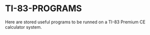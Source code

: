 # TI-83-PROGRAMS
Here are stored useful programs to be runned on a TI-83 Premium CE calculator system.
